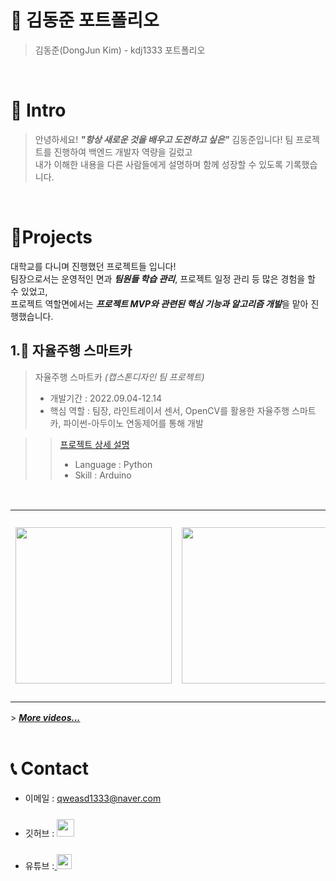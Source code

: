 # 📜 김동준 포트폴리오

> 김동준(DongJun Kim) - kdj1333 포트폴리오

<br />

# 👋 Intro

> 안녕하세요! ***"항상 새로운 것을 배우고 도전하고 싶은"*** 김동준입니다!
> 팀 프로젝트를 진행하여 백엔드 개발자 역량을 길렀고  
> 내가 이해한 내용을 다른 사람들에게 설명하며 함께 성장할 수 있도록 기록했습니다.  

<br />

# 📝Projects
대학교를 다니며 진행했던 프로젝트들 입니다!  
팀장으로서는 운영적인 면과 ***팀원들 학습 관리***, 프로젝트 일정 관리 등 많은 경험을 할 수 있었고,  
프로젝트 역할면에서는 ***프로젝트 MVP와 관련된 핵심 기능과 알고리즘 개발***을 맡아 진행했습니다.

## 1.🚗 자율주행 스마트카

> 자율주행 스마트카 _(캡스톤디자인 팀 프로젝트)_
> - 개발기간 : 2022.09.04-12.14
> - 핵심 역할 : 팀장, 라인트레이서 센서, OpenCV를 활용한 자율주행 스마트카, 파이썬-아두이노 연동제어를 통해 개발

>> [프로젝트 상세 설명](https://github.com/kdj1333/-autonomous-driving)  
>> - Language : Python
>> - Skill : Arduino

<br />

<table>
  <tbody>
    <tr>
      <td>
        <a href="https://youtu.be/nR3SIPwBE40" title="자율주행 스마트카">
          <img align="center" src="https://i9.ytimg.com/vi/nR3SIPwBE40/mqdefault.jpg?sqp=CPSEubEG-oaymwEmCMACELQB8quKqQMa8AEB-AH-CYAC0AWKAgwIABABGGUgZShlMA8=&rs=AOn4CLCQGXtDLuoPtTbPjL0nV5wdvOAZCA" width="250" alt-text="자율주행 스마트카">
        </a>
      </td>
      <td>
       <a href="https://youtube.com/shorts/XCnQlQxmUy8?feature=share" title="택배 자동분류 시스템">
          <img align="center" src="https://i9.ytimg.com/vi/XCnQlQxmUy8/mqdefault.jpg?sqp=COi6ubEG-oaymwEoCMACELQB8quKqQMcGADwAQH4AbYIgAKAD4oCDAgAEAEYQCBlKFIwDw==&rs=AOn4CLD_zBzMqEaDy9Ezlj_GzSRmdxQ8fQ" width="250" alt-text="택배 자동분류 시스템">
        </a>
      </td>
      <td>
        <a href="https://youtu.be/nXTzsSGfIbg" title="사오이십조 - 220624아침퀴즈 스터디영상">
        <img align="center" src="https://user-images.githubusercontent.com/68724828/186110013-b5c77cf3-0bbc-481a-897b-d3a30bc74be6.png" width="300" alt-text="사오이십조 - 220624아침퀴즈 스터디영상">
          </a>
      </td>
    </tr>
  </tbody>
</table>
> <b><em><a href="https://www.youtube.com/channel/UCX_e3ANEt396pbq8fCHZO1w">More videos...</a></em></b>


<br />
<br />


# 📞 Contact

- 이메일 : qweasd1333@naver.com
  
- 깃허브 : <a href="https://github.com/kdj1333">
  <img src="https://user-images.githubusercontent.com/68724828/185908612-22f4d219-78a7-4de7-bb02-deecaa63bffa.png" height="28px" style="margin-top: 10px" />
  </a>
  
- 유튜브 :<a href="https://www.youtube.com/channel/UCX_e3ANEt396pbq8fCHZO1w">
  <img src="https://user-images.githubusercontent.com/1569988/159397141-21463bc2-2acf-416b-aa15-235664556f34.png" height="24px" style="margin-top: 10px" />
  </a>
